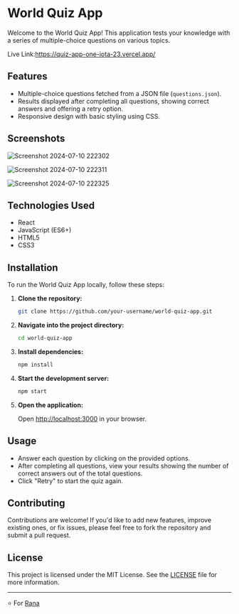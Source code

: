 
# World Quiz App

Welcome to the World Quiz App! This application tests your knowledge with a series of multiple-choice questions on various topics.

Live Link:https://quiz-app-one-iota-23.vercel.app/

## Features

- Multiple-choice questions fetched from a JSON file (`questions.json`).
- Results displayed after completing all questions, showing correct answers and offering a retry option.
- Responsive design with basic styling using CSS.

## Screenshots

![Screenshot 2024-07-10 222302](https://github.com/Ranaavh/React-Mini-Projects/assets/166323572/1ed0071b-c10d-434a-ac4e-bcb1b770847e)


![Screenshot 2024-07-10 222311](https://github.com/Ranaavh/React-Mini-Projects/assets/166323572/8a51256a-2e16-49a3-b499-1df5177c58e0)


![Screenshot 2024-07-10 222325](https://github.com/Ranaavh/React-Mini-Projects/assets/166323572/58baf249-c7e1-40d0-aa58-32333334e010)


## Technologies Used

- React
- JavaScript (ES6+)
- HTML5
- CSS3

## Installation

To run the World Quiz App locally, follow these steps:

1. **Clone the repository:**

   ```bash
   git clone https://github.com/your-username/world-quiz-app.git
   ```

2. **Navigate into the project directory:**

   ```bash
   cd world-quiz-app
   ```

3. **Install dependencies:**

   ```bash
   npm install
   ```

4. **Start the development server:**

   ```bash
   npm start
   ```

5. **Open the application:**

   Open [http://localhost:3000](http://localhost:3000) in your browser.

## Usage

- Answer each question by clicking on the provided options.
- After completing all questions, view your results showing the number of correct answers out of the total questions.
- Click "Retry" to start the quiz again.

## Contributing

Contributions are welcome! If you'd like to add new features, improve existing ones, or fix issues, please feel free to fork the repository and submit a pull request.

## License

This project is licensed under the MIT License. See the [LICENSE](LICENSE) file for more information.

---

⭐️ For [Rana](https://github.com/ranaavh)
